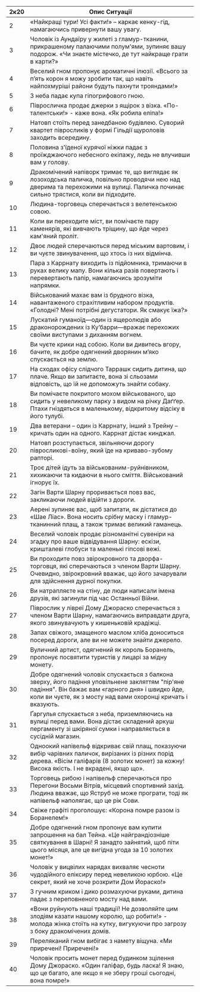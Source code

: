 | 2к20 | Опис Ситуації                                                                                                                                                                                                         |
| ---- | --------------------------------------------------------------------------------------------------------------------------------------------------------------------------------------------------------------------- |
| 2    | «Найкращі тури! Усі факти!» – каркає кенку-гід, намагаючись привернути вашу увагу.                                                                                                                                    |
| 3    | Чоловік із Аундаїру у жилеті з гламур-тканини, прикрашеному палаючими полум'ями, зупиняє вашу подорож. «Чи знаєте містечко, де тут найкраще грати в карти?»                                                           |
| 4    | Веселий гном пропонує ароматичні ілюзії. «Всього за п’ять корон я можу зробити так, що навіть найпохмуріші райони будуть пахнути трояндами!»                                                                          |
| 5    | З неба падає купа гіпогрифового гною.                                                                                                                                                                                 |
| 6    | Півросличка продає джерки з ящірок з візка. «По-талентськи!» - каже вона. «Як робила еліпа!»                                                                                                                          |
| 7    | Натовп стоїть перед занедбаною будівлею. Суворий квартет півросликів у формі Гільдії щуроловів заходить всередину.                                                                                                    |
| 8    | Половина з'їденої курячої ніжки падає з проїжджаючого небесного екіпажу, ледь не влучивши вам у голову.                                                                                                               |
| 9    | Дракомічений напіворк тримає те, що виглядає як лозоходська паличка, повільно проводячи нею над дверима та перехожими на вулиці. Паличка починає сильно трястися, коли ви підходите.                                  |
| 10   | Людина-торговець сперечається з велетенською совою.                                                                                                                                                                   |
| 11   | Коли ви переходите міст, ви помічаєте пару каменярів, які вивчають тріщину, що йде через кам'яний проліт.                                                                                                             |
| 12   | Двоє людей сперечаються перед міським вартовим, і ви чуєте звинувачення, що хтось із них відмінча.                                                                                                                    |
| 13   | Пара з Каррнату виходить із підйомника, тримаючи в руках велику мапу. Вони кілька разів повертають і перевертають папір, намагаючись зрозуміти напрямки.                                                              |
| 14   | Військований махає вам із брудного візка, навантаженого страхітливим набором продуктів. «Голодні? Мені потрібні дегустатори. Як смакує їжа?»                                                                          |
| 15   | Лускатий гуманоїд—один із ящеролюдів або драконорождених із Ку’барри—вражає перехожих своїми виступами з диханням вогнем.                                                                                             |
| 16   | Ви чуєте крики над собою. Коли ви дивитесь вгору, бачите, як добре одягнений дворянин м’яко спускається на землю.                                                                                                     |
| 17   | На сходах офісу слідчого Таррашк сидить дитина, що плаче. Якщо ви запитаєте, вона зі сльозами відповість, що їй не допоможуть знайти собаку.                                                                          |
| 18   | Ви помічаєте покритого мохом військованого, що сидить у невеликому парку з видом на річку Даґґер. Птахи гніздяться в маленькому, відкритому відсіку в його тулубі.                                                    |
| 19   | Два ветерани – один із Каррнату, інший з Трейну – кричать один на одного. Каррнат дістає кинджал.                                                                                                                     |
| 20   | Натовп розступається, звільняючи дорогу півросликові-воїну, який їде на криваво-зубому рапторі.                                                                                                                       |
| 21   | Троє дітей ідуть за військованим-руйнівником, хихикаючи та кидаючи в нього сміття. Військований ігнорує їх.                                                                                                           |
| 22   | Загін Варти Шарну проривається повз вас, закликаючи людей відійти з дороги.                                                                                                                                           |
| 23   | Аерені зупиняє вас, щоб запитати, як дістатися до «Шае Ліас». Вона носить срібну маску і гламур-тканинний плащ, а також тримає великий гаманець.                                                                      |
| 24   | Веселий чоловік продає різноманітні сувеніри на згадку про ваше відвідування Шарну: ескізи, кришталеві глобуси та маленькі гіпсові вежі.                                                                              |
| 25   | Ви проходите повз звірокровного та дворфа-торговця, які сперечаються з членом Варти Шарну. Очевидно, звірокровний вважає, що його зачарували для здійснення дурної покупки.                                           |
| 26   | Ви натрапляєте на стіну, де люди написали імена друзів, які загинули під час Останньої Війни.                                                                                                                         |
| 27   | Піврослик у лівреї Дому Джораско сперечається з членом Варти Шарну, намагаючись виправдати друга, якого звинувачують у кишеньковій крадіжці.                                                                          |
| 28   | Запах свіжого, змащеного маслом хліба доноситься посеред дороги, але ви не можете знайти джерело.                                                                                                                     |
| 29   | Вуличний артист, одягнений як король Боранель, пропонує посвятити туристів у лицарі за мідну монету.                                                                                                                  |
| 30   | Добре одягнений чоловік спускається з балкона зверху, його падіння уповільнене закляттям "пір'яне падіння". Він бажає вам «гарного дня» і швидко йде, коли ви чуєте, як з мосту над вами охоронці кричать і вказують. |
| 31   | Ґаргулья спускається з неба, приземляючись на вулиці перед вами. Вона дістає складений аркуш пергаменту зі шкіряної сумки і направляється в сусідній магазин.                                                         |
| 32   | Одноокий напівельф відкриває свій плащ, показуючи вибір чарівних паличок, вирізаних із різних порід дерева. «Вісім галіфарів (8 золотих монет) за кожну! Висока якість. І не вкрадені, якщо що».                      |
| 33   | Торговець рибою і напівельф сперечаються про Перегони Восьми Вітрів, місцевий спортивний захід. Людина вважає, що Яструб не може програти, тоді як напівельф наполягає, що це рік Сови.                               |
| 34   | Свіже графіті проголошує: «Корона помре разом із Боранелем!»                                                                                                                                                          |
| 35   | Добре одягнений гном пропонує вам купити запрошення на бал Тейна. «Це найграндіозніше святкування в Шарні! Я занадто зайнятий, щоб піти цього місяця, але це вигідна угода за 10 золотих монет!»                      |
| 36   | Чоловік у вицвілих нарядах вихваляє чесноти чудодійного еліксиру перед невеликою юрбою. «Це секрет, який не хоче розкрити Дом Йораско!»                                                                               |
| 37   | З гучним криком і дико розмахуючи руками, дитина падає з переповненого мосту над вами.                                                                                                                                |
| 38   | «Вони руйнують наші традиції! Не дозволяйте цим злодіям казати нашому королю, що робити!» - молода жінка стоїть на кутку, вигукуючи про загрозу з боку дракомічених домів.                                            |
| 39   | Переляканий гном вибігає з намету віщуна. «Ми приречені! Приречені!»                                                                                                                                                  |
| 40   | Чоловік просить монет перед будинком зцілення Дому Джораско. «Один галіфар, будь ласка! Я знаю, що це багато, але якщо я не зберу гроші сьогодні, вона помре!»                                                        |
